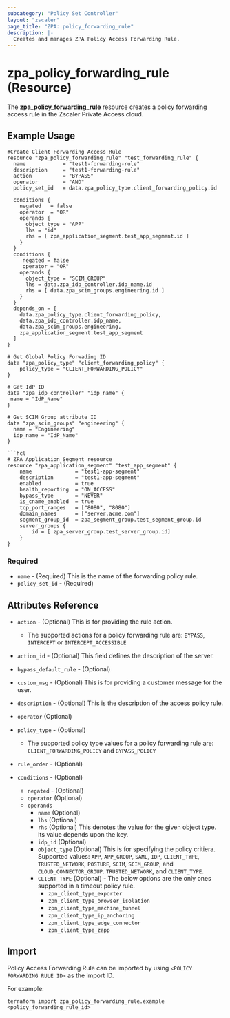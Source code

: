 ```yaml
---
subcategory: "Policy Set Controller"
layout: "zscaler"
page_title: "ZPA: policy_forwarding_rule"
description: |-
  Creates and manages ZPA Policy Access Forwarding Rule.
---
```


# zpa_policy_forwarding_rule (Resource)

The **zpa_policy_forwarding_rule** resource creates a policy forwarding access rule in the Zscaler Private Access cloud.

## Example Usage

```hcl
#Create Client Forwarding Access Rule
resource "zpa_policy_forwarding_rule" "test_forwarding_rule" {
  name            = "test1-forwarding-rule"
  description     = "test1-forwarding-rule"
  action          = "BYPASS"
  operator        = "AND"
  policy_set_id   = data.zpa_policy_type.client_forwarding_policy.id

  conditions {
    negated   = false
    operator  = "OR"
    operands {
      object_type = "APP"
      lhs = "id"
      rhs = [ zpa_application_segment.test_app_segment.id ]
    }
  }
  conditions {
     negated = false
     operator = "OR"
    operands {
      object_type = "SCIM_GROUP"
      lhs = data.zpa_idp_controller.idp_name.id
      rhs = [ data.zpa_scim_groups.engineering.id ]
    }
  }
  depends_on = [
    data.zpa_policy_type.client_forwarding_policy,
    data.zpa_idp_controller.idp_name,
    data.zpa_scim_groups.engineering,
    zpa_application_segment.test_app_segment
  ]
}

# Get Global Policy Forwading ID
data "zpa_policy_type" "client_forwarding_policy" {
    policy_type = "CLIENT_FORWARDING_POLICY"
}

# Get IdP ID
data "zpa_idp_controller" "idp_name" {
 name = "IdP_Name"
}

# Get SCIM Group attribute ID
data "zpa_scim_groups" "engineering" {
  name = "Engineering"
  idp_name = "IdP_Name"
}

```hcl
# ZPA Application Segment resource
resource "zpa_application_segment" "test_app_segment" {
    name              = "test1-app-segment"
    description       = "test1-app-segment"
    enabled           = true
    health_reporting  = "ON_ACCESS"
    bypass_type       = "NEVER"
    is_cname_enabled  = true
    tcp_port_ranges   = ["8080", "8080"]
    domain_names      = ["server.acme.com"]
    segment_group_id  = zpa_segment_group.test_segment_group.id
    server_groups {
        id = [ zpa_server_group.test_server_group.id]
    }
}
```

### Required

* `name` - (Required) This is the name of the forwarding policy rule.
* `policy_set_id` - (Required)

## Attributes Reference

* `action` - (Optional) This is for providing the rule action.
  * The supported actions for a policy forwarding rule are: `BYPASS`, `INTERCEPT` or `INTERCEPT_ACCESSIBLE`
* `action_id` - (Optional) This field defines the description of the server.
* `bypass_default_rule` - (Optional)
* `custom_msg` - (Optional) This is for providing a customer message for the user.
* `description` - (Optional) This is the description of the access policy rule.
* `operator` (Optional)
* `policy_type` - (Optional)
  * The supported policy type values for a policy forwarding rule are: `CLIENT_FORWARDING_POLICY` and `BYPASS_POLICY`
* `rule_order` - (Optional)

* `conditions` - (Optional)
  * `negated` - (Optional)
  * `operator` (Optional)
  * `operands`
    * `name` (Optional)
    * `lhs` (Optional)
    * `rhs` (Optional) This denotes the value for the given object type. Its value depends upon the key.
    * `idp_id` (Optional)
    * `object_type` (Optional) This is for specifying the policy critiera. Supported values: `APP`, `APP_GROUP`, `SAML`, `IDP`, `CLIENT_TYPE`, `TRUSTED_NETWORK`, `POSTURE`, `SCIM`, `SCIM_GROUP`, and `CLOUD_CONNECTOR_GROUP`. `TRUSTED_NETWORK`, and `CLIENT_TYPE`.
    * `CLIENT_TYPE` (Optional) - The below options are the only ones supported in a timeout policy rule.
      * `zpn_client_type_exporter`
      * `zpn_client_type_browser_isolation`
      * `zpn_client_type_machine_tunnel`
      * `zpn_client_type_ip_anchoring`
      * `zpn_client_type_edge_connector`
      * `zpn_client_type_zapp`

## Import

Policy Access Forwarding Rule can be imported by using `<POLICY FORWARDING RULE ID>` as the import ID.

For example:

```shell
terraform import zpa_policy_forwarding_rule.example <policy_forwarding_rule_id>
```
